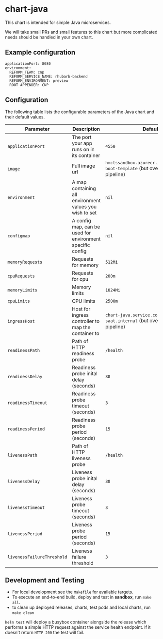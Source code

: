 # chart-java
This chart is intended for simple Java microservices.

We will take small PRs and small features to this chart but more complicated needs should be handled in your own chart.

## Example configuration
```
applicationPort: 8080
environment:
  REFORM_TEAM: cnp
  REFORM_SERVICE_NAME: rhubarb-backend
  REFORM_ENVIRONMENT: preview
  ROOT_APPENDER: CNP
```

## Configuration

The following table lists the configurable parameters of the Java chart and their default values.

| Parameter          | Description                                               | Default                     |
|--------------------|-----------------------------------------------------------|-----------------------------|
| `applicationPort`  | The port your app runs on in its container                | `4550`                      |
| `image`            | Full image url                                            | `hmctssandbox.azurecr.io/hmcts/spring-boot-template` (but overridden by pipeline) |
| `environment`      | A map containing all environment values you wish to set   | `nil`                       |
| `configmap`        | A config map, can be used for environment specific config | `nil`                       |
| `memoryRequests`   | Requests for memory                                       | `512Mi`                     |
| `cpuRequests`      | Requests for cpu                                          | `200m`                      |
| `memoryLimits`     | Memory limits                                             | `1024Mi`                    |
| `cpuLimits`        | CPU limits                                                | `2500m`                     |
| `ingressHost`      | Host for ingress controller to map the container to       | `chart-java.service.core-compute-saat.internal` (but overridden by pipeline) |
| `readinessPath`    | Path of HTTP readiness probe                              | `/health`                   |
| `readinessDelay`   | Readiness probe inital delay (seconds)                    | `30`                        |
| `readinessTimeout` | Readiness probe timeout (seconds)                         | `3`                         |
| `readinessPeriod`  | Readiness probe period (seconds)                          | `15`                        |
| `livenessPath`     | Path of HTTP liveness probe                               | `/health`                   |
| `livenessDelay`    | Liveness probe inital delay (seconds)                     | `30`                        |
| `livenessTimeout`  | Liveness probe timeout (seconds)                          | `3`                         |
| `livenessPeriod`   | Liveness probe period (seconds)                           | `15`                        |
| `livenessFailureThreshold`| Liveness failure threshold                         | `3`                         |

## Development and Testing
* For local development see the `Makefile` for available targets.
* To execute an end-to-end build, deploy and test in __sandbox__, run `make all`.
* to clean up deployed releases, charts, test pods and local charts, run `make clean`

`helm test` will deploy a busybox container alongside the release which performs a simple HTTP request against the service health endpoint.  If it doesn't return `HTTP 200` the test will fail.